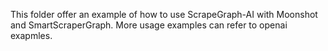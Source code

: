 This folder offer an example of how to use ScrapeGraph-AI with Moonshot and SmartScraperGraph. More usage examples can refer to openai exapmles.